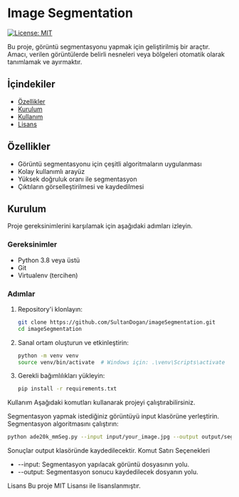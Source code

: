 # Image Segmentation

[![License: MIT](https://img.shields.io/badge/License-MIT-yellow.svg)](https://opensource.org/licenses/MIT)

Bu proje, görüntü segmentasyonu yapmak için geliştirilmiş bir araçtır. Amacı, verilen görüntülerde belirli nesneleri veya bölgeleri otomatik olarak tanımlamak ve ayırmaktır.

## İçindekiler

- [Özellikler](#özellikler)
- [Kurulum](#kurulum)
- [Kullanım](#kullanım)
- [Lisans](#lisans)


## Özellikler

- Görüntü segmentasyonu için çeşitli algoritmaların uygulanması
- Kolay kullanımlı arayüz
- Yüksek doğruluk oranı ile segmentasyon
- Çıktıların görselleştirilmesi ve kaydedilmesi

## Kurulum

Proje gereksinimlerini karşılamak için aşağıdaki adımları izleyin.

### Gereksinimler

- Python 3.8 veya üstü
- Git
- Virtualenv (tercihen)

### Adımlar

1. Repository'i klonlayın:
   ```sh
   git clone https://github.com/SultanDogan/imageSegmentation.git
   cd imageSegmentation
2. Sanal ortam oluşturun ve etkinleştirin:
   ```sh
   python -m venv venv
   source venv/bin/activate  # Windows için: .\venv\Scripts\activate
3. Gerekli bağımlılıkları yükleyin:
   ```sh
   pip install -r requirements.txt

Kullanım
Aşağıdaki komutları kullanarak projeyi çalıştırabilirsiniz.

Segmentasyon yapmak istediğiniz görüntüyü input klasörüne yerleştirin.
Segmentasyon algoritmasını çalıştırın:
  ```sh
  python ade20k_mmSeg.py --input input/your_image.jpg --output output/segmented_image.png
  ```
Sonuçlar output klasöründe kaydedilecektir.
Komut Satırı Seçenekleri
 -  --input: Segmentasyon yapılacak görüntü dosyasının yolu.
 -  --output: Segmentasyon sonucu kaydedilecek dosyanın yolu.


Lisans
Bu proje MIT Lisansı ile lisanslanmıştır.

